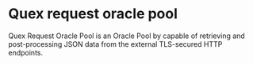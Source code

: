 # Quex request oracle pool

Quex Request Oracle Pool is an Oracle Pool by capable of retrieving and post-processing JSON data from the
external TLS-secured HTTP endpoints. 
